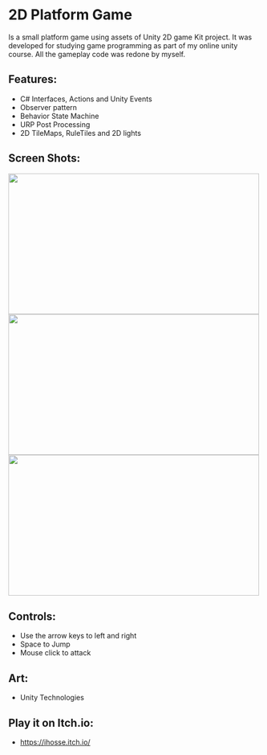 # 2D Platform Game
Is a small platform game using assets of Unity 2D game Kit project. It was developed for studying game programming as part of my online unity course. 
All the gameplay code was redone by myself.

## Features:
- C# Interfaces, Actions and Unity Events
- Observer pattern
- Behavior State Machine
- URP Post Processing
- 2D TileMaps, RuleTiles and 2D lights 

## Screen Shots:
<img src="https://github.com/ihosse/ExamplePlatformGame/blob/main/Assets/Readme/ScreenShot_1.jpg" width="500" height="280">
<img src="https://github.com/ihosse/ExamplePlatformGame/blob/main/Assets/Readme/ScreenShot_2.jpg" width="500" height="280">
<img src="https://github.com/ihosse/ExamplePlatformGame/blob/main/Assets/Readme/ScreenShot_3.jpg" width="500" height="280">

## Controls:
- Use the arrow keys to left and right
- Space to Jump
- Mouse click to attack

## Art: 
- Unity Technologies

## Play it on Itch.io: 
- https://ihosse.itch.io/

